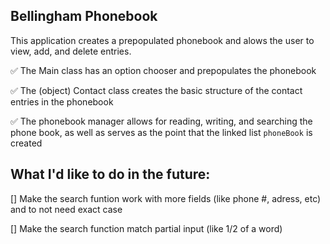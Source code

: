## Bellingham Phonebook

This application creates a prepopulated phonebook and alows the user to view, add, and delete entries. 

✅ The Main class has an option chooser and prepopulates the phonebook

✅ The (object) Contact class creates the basic structure of the contact entries in the phonebook

✅ The phonebook manager allows for reading, writing, and searching the phone book, as well as serves as the point that the linked list `phoneBook` is created

## What I'd like to do in the future:

[] Make the search funtion work with more fields (like phone #, adress, etc) and to not need exact case

[] Make the search function match partial input (like 1/2 of a word)

